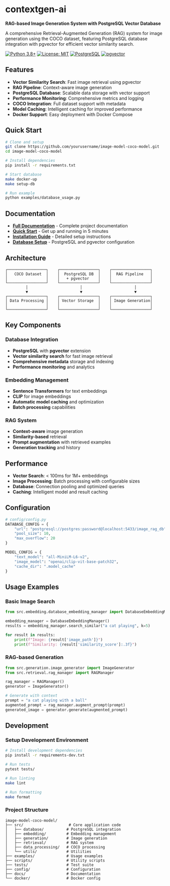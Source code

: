 # contextgen-ai

**RAG-based Image Generation System with PostgreSQL Vector Database**

A comprehensive Retrieval-Augmented Generation (RAG) system for image generation using the COCO dataset, featuring PostgreSQL database integration with pgvector for efficient vector similarity search.

[![Python 3.8+](https://img.shields.io/badge/python-3.8+-blue.svg)](https://www.python.org/downloads/)
[![License: MIT](https://img.shields.io/badge/License-MIT-yellow.svg)](https://opensource.org/licenses/MIT)
[![PostgreSQL](https://img.shields.io/badge/PostgreSQL-15+-blue.svg)](https://www.postgresql.org/)
[![pgvector](https://img.shields.io/badge/pgvector-✓-green.svg)](https://github.com/pgvector/pgvector)

## Features

- **Vector Similarity Search**: Fast image retrieval using pgvector
- **RAG Pipeline**: Context-aware image generation
- **PostgreSQL Database**: Scalable data storage with vector support
- **Performance Monitoring**: Comprehensive metrics and logging
- **COCO Integration**: Full dataset support with metadata
- **Model Caching**: Intelligent caching for improved performance
- **Docker Support**: Easy deployment with Docker Compose

## Quick Start

```bash
# Clone and setup
git clone https://github.com/yourusername/image-model-coco-model.git
cd image-model-coco-model

# Install dependencies
pip install -r requirements.txt

# Start database
make docker-up
make setup-db

# Run example
python examples/database_usage.py
```

## Documentation

- **[Full Documentation](docs/README.md)** - Complete project documentation
- **[Quick Start](docs/quickstart.md)** - Get up and running in 5 minutes
- **[Installation Guide](docs/installation.md)** - Detailed setup instructions
- **[Database Setup](DATABASE_SETUP.md)** - PostgreSQL and pgvector configuration

## Architecture

```
┌─────────────────┐    ┌─────────────────┐    ┌─────────────────┐
│   COCO Dataset  │    │  PostgreSQL DB  │    │  RAG Pipeline   │
│                 │    │   + pgvector    │    │                 │
└─────────────────┘    └─────────────────┘    └─────────────────┘
         │                       │                       │
         ▼                       ▼                       ▼
┌─────────────────┐    ┌─────────────────┐    ┌─────────────────┐
│ Data Processing │    │ Vector Storage  │    │ Image Generation│
│                 │    │                 │    │                 │
└─────────────────┘    └─────────────────┘    └─────────────────┘
```

## Key Components

### Database Integration
- **PostgreSQL** with **pgvector** extension
- **Vector similarity search** for fast image retrieval
- **Comprehensive metadata** storage and indexing
- **Performance monitoring** and analytics

### Embedding Management
- **Sentence Transformers** for text embeddings
- **CLIP** for image embeddings
- **Automatic model caching** and optimization
- **Batch processing** capabilities

### RAG System
- **Context-aware** image generation
- **Similarity-based** retrieval
- **Prompt augmentation** with retrieved examples
- **Generation tracking** and history

## Performance

- **Vector Search**: < 100ms for 1M+ embeddings
- **Image Processing**: Batch processing with configurable sizes
- **Database**: Connection pooling and optimized queries
- **Caching**: Intelligent model and result caching

## Configuration

```python
# config/config.py
DATABASE_CONFIG = {
    "url": "postgresql://postgres:password@localhost:5433/image_rag_db",
    "pool_size": 10,
    "max_overflow": 20
}

MODEL_CONFIG = {
    "text_model": "all-MiniLM-L6-v2",
    "image_model": "openai/clip-vit-base-patch32",
    "cache_dir": ".model_cache"
}
```

## Usage Examples

### Basic Image Search
```python
from src.embedding.database_embedding_manager import DatabaseEmbeddingManager

embedding_manager = DatabaseEmbeddingManager()
results = embedding_manager.search_similar("a cat playing", k=5)

for result in results:
    print(f"Image: {result['image_path']}")
    print(f"Similarity: {result['similarity_score']:.3f}")
```

### RAG-based Generation
```python
from src.generation.image_generator import ImageGenerator
from src.retrieval.rag_manager import RAGManager

rag_manager = RAGManager()
generator = ImageGenerator()

# Generate with context
prompt = "a cat playing with a ball"
augmented_prompt = rag_manager.augment_prompt(prompt)
generated_image = generator.generate(augmented_prompt)
```

## Development

### Setup Development Environment
```bash
# Install development dependencies
pip install -r requirements-dev.txt

# Run tests
pytest tests/

# Run linting
make lint

# Run formatting
make format
```

### Project Structure
```
image-model-coco-model/
├── src/                    # Core application code
│   ├── database/          # PostgreSQL integration
│   ├── embedding/         # Embedding management
│   ├── generation/        # Image generation
│   ├── retrieval/         # RAG system
│   ├── data_processing/   # COCO processing
│   └── utils/             # Utilities
├── examples/              # Usage examples
├── scripts/               # Utility scripts
├── tests/                 # Test suite
├── config/                # Configuration
├── docs/                  # Documentation
└── docker/                # Docker config
```



